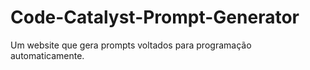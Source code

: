 # Code-Catalyst-Prompt-Generator
Um website que gera prompts voltados para programação automaticamente.
